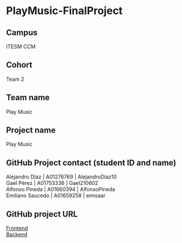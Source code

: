 # PlayMusic-FinalProject

## Campus
ITESM CCM

## Cohort
Team 2

## Team name
Play Music

## Project name
Play Music

## GitHub Project contact (student ID and name)
Alejandro Díaz | A01276769 | AlejandroDiaz10 \
Gael Pérez | A01753336 | Gael210602 \
Alfonso Pineda | A01660394 | AlfonsoPineda \
Emiliano Saucedo | A01659258 | emisaar

## GitHub project URL
[Frontend](https://github.com/Gael210602/PlayMusic.git) \
[Backend](https://github.com/Gael210602/GameAPI.git)
